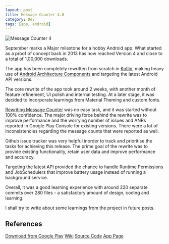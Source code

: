 ```yaml
---
layout: post
title: Message Counter 4.0
category: Dev
tags: [app, android]
---
```

<div class="featured">
  <img src="https://github.com/midhunhk/message-counter/blob/gh-pages/resources/v4/page_header.png" alt="Message Counter 4" />
</div>

September marks a Major milestone for a hobby Android app. What started as a proof of concept back in 2013 has now reached Version 4 
and close to a total of 1,00,000 downloads.
<!-- more -->

The app has been completely rewritten from scratch in [Kotlin](https://kotlinlang.org/), making heavy use of 
[Android Architecture Components](https://developer.android.com/topic/libraries/architecture/) and targeting the latest 
Android API versions.

The core rewrite of the app took around 2 weeks, with another month of feature refinement, UI polish and internal testing. At a later stage, 
it was decided to incorporate learnings from Material Theming and custom fonts.

[Rewriting Message Counter](https://github.com/midhunhk/message-counter/issues/43) was no easy task, and it was started without 100% confidence.
The major driving force behind the rewrite was to improve performance and the worrying number of issues and ANRs reported in Google Play Console 
for existing versions. There were a lot of inconsistencies regarding the message counts that were reported as well.

Github issue tracker was very helpful inorder to track and prioritise the tasks for achieving this release. The prime goal of the rewrite was 
to provide existing functionality, retain user data and improve performance and accuracy.

Targeting the latest API provided the chance to handle Runtime Permissions and JobSchedulers that improve battery usage instead of running 
a background service. 

Overall, it was a good learning experience with around 220 separate commits over 280 files - a satisfactory amount of design, coding and learning.

I shall try to write about some learnings from the project in future posts.

## References
[Download from Google Play](https://play.google.com/store/apps/details?id=com.ae.apps.messagecounter)
[Wiki](https://github.com/midhunhk/message-counter/wiki)
[Source Code](https://github.com/midhunhk/message-counter)
[App Page](http://midhunhk.github.io/message-counter/)